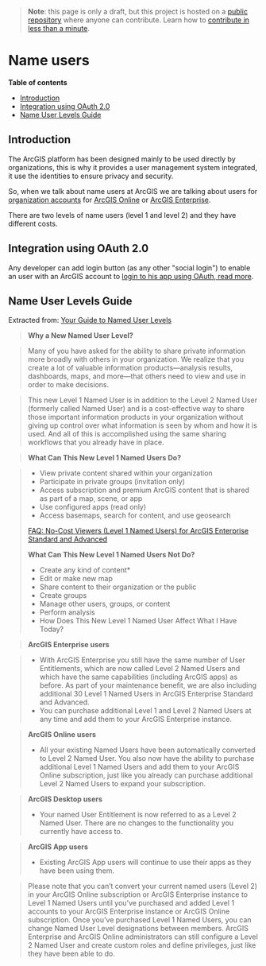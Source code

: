 > **Note**: this page is only a draft, but this project is hosted on a [public repository](https://github.com/hhkaos/awesome-arcgis) where anyone can contribute. Learn how to [contribute in less than a minute](https://github.com/hhkaos/awesome-arcgis/blob/master/CONTRIBUTING.md#contributions).

# Name users

<!-- START doctoc generated TOC please keep comment here to allow auto update -->
<!-- DON'T EDIT THIS SECTION, INSTEAD RE-RUN doctoc TO UPDATE -->
**Table of contents**

- [Introduction](#introduction)
- [Integration using OAuth 2.0](#integration-using-oauth-20)
- [Name User Levels Guide](#name-user-levels-guide)

<!-- END doctoc generated TOC please keep comment here to allow auto update -->

## Introduction

The ArcGIS platform has been designed mainly to be used directly by organizations, this is why it provides a user management system integrated, it use the identities to ensure privacy and security.

So, when we talk about name users at ArcGIS we are talking about users for [organization accounts](../account-types/README.md) for [ArcGIS Online](../products/arcgis-online/README.md) or [ArcGIS Enterprise](../products/arcgis-enterprise/README.md).

There are two levels of name users (level 1 and level 2) and they have different costs.

## Integration using OAuth 2.0

Any developer can add login button (as any other "social login") to enable an user with an ArcGIS account to [login to his app using OAuth, read more](https://github.com/esri-es/arcgis-oauth-samples).

## Name User Levels Guide

Extracted from: [Your Guide to Named User Levels
](https://blogs.esri.com/esri/arcgis/2016/12/20/your-guide-to-named-user-levels/)

> **Why a New Named User Level?**

> Many of you have asked for the ability to share private information more broadly with others in your organization. We realize that you create a lot of valuable information products—analysis results, dashboards, maps, and more—that others need to view and use in order to make decisions.

> This new Level 1 Named User is in addition to the Level 2 Named User (formerly called Named User) and is a cost-effective way to share those important information products in your organization without giving up control over what information is seen by whom and how it is used. And all of this is accomplished using the same sharing workflows that you already have in place.

> **What Can This New Level 1 Named Users Do?**

> * View private content shared within your organization
> * Participate in private groups (invitation only)
> * Access subscription and premium ArcGIS content that is shared as part of a map, scene, or app
> * Use configured apps (read only)
> * Access basemaps, search for content, and use geosearch
>
> [FAQ: No-Cost Viewers (Level 1 Named Users) for ArcGIS Enterprise Standard and Advanced](https://blogs.esri.com/esri/arcgis/2018/01/10/no-cost-viewers-level-1-named-users-for-arcgis-enterprise-standard-and-advanced-faq/)
>
> **What Can This New Level 1 Named Users Not Do?**
> * Create any kind of content*
> * Edit or make new map
> * Share content to their organization or the public
> * Create groups
> * Manage other users, groups, or content
> * Perform analysis
> * How Does This New Level 1 Named User Affect What I Have Today?

> **ArcGIS Enterprise users**

> * With ArcGIS Enterprise you still have the same number of User Entitlements, which are now called Level 2 Named Users and which have the same capabilities (including ArcGIS apps) as before. As part of your maintenance benefit, we are also including additional 30 Level 1 Named Users in ArcGIS Enterprise Standard and Advanced.
> * You can purchase additional Level 1 and Level 2 Named Users at any time and add them to your ArcGIS Enterprise instance.

> **ArcGIS Online users**
> * All your existing Named Users have been automatically converted to Level 2 Named User. You also now have the ability to purchase additional Level 1 Named Users and add them to your ArcGIS Online subscription, just like you already can purchase additional Level 2 Named Users to expand your subscription.

> **ArcGIS Desktop users**
> * Your named User Entitlement is now referred to as a Level 2 Named User. There are no changes to the functionality you currently have access to.

> **ArcGIS App users**
> * Existing ArcGIS App users will continue to use their apps as they have been using them.

> Please note that you can’t convert your current named users (Level 2) in your ArcGIS Online subscription or ArcGIS Enterprise instance to Level 1 Named Users until you’ve purchased and added Level 1 accounts to your ArcGIS Enterprise instance or ArcGIS Online subscription. Once you’ve purchased Level 1 Named Users, you can change Named User Level designations between members. ArcGIS Enterprise and ArcGIS Online administrators can still configure a Level 2 Named User and create custom roles and define privileges, just like they have been able to do.
